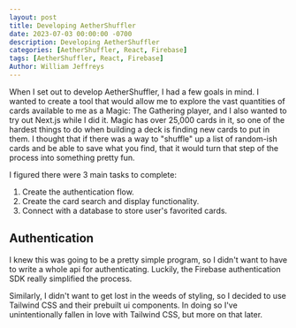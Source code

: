 ```yaml
---
layout: post
title: Developing AetherShuffler
date: 2023-07-03 00:00:00 -0700
description: Developing AetherShuffler
categories: [AetherShuffler, React, Firebase]
tags: [AetherShuffler, React, Firebase]
Author: William Jeffreys
---
```


When I set out to develop AetherShuffler, I had a few goals in mind. I wanted to create a tool that would allow me to explore the vast quantities of cards available to me as a Magic: The Gathering player, and I also wanted to try out Next.js while I did it. Magic has over 25,000 cards in it, so one of the hardest things to do when building a deck is finding new cards to put in them. I thought that if there was a way to "shuffle" up a list of random-ish cards and be able to save what you find, that it would turn that step of the process into something pretty fun. 

I figured there were 3 main tasks to complete: 

1. Create the authentication flow.
2. Create the card search and display functionality.
3. Connect with a database to store user's favorited cards.

## Authentication

 I knew this was going to be a pretty simple program, so I didn't want to have to write a whole api for authenticating. Luckily, the Firebase authentication SDK really simplified the process. 
 
 
 
 Similarly, I didn't want to get lost in the weeds of styling, so I decided to use Tailwind CSS and their prebuilt ui components. In doing so I've unintentionally fallen in love with Tailwind CSS, but more on that later. 